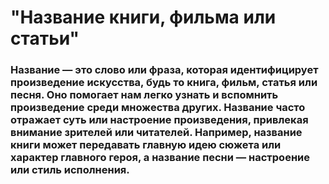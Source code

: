 # "Название книги, фильма или статьи"
### Название — это слово или фраза, которая идентифицирует произведение искусства, будь то книга, фильм, статья или песня. Оно помогает нам легко узнать и вспомнить произведение среди множества других. Название часто отражает суть или настроение произведения, привлекая внимание зрителей или читателей. Например, название книги может передавать главную идею сюжета или характер главного героя, а название песни — настроение или стиль исполнения.
